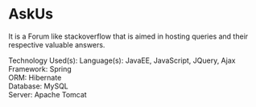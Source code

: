 # AskUs
It is a Forum like stackoverflow that is aimed in hosting queries and their respective valuable answers. 

Technology Used(s):
Language(s): JavaEE, JavaScript, JQuery, Ajax     
Framework: Spring     
ORM: Hibernate     
Database: MySQL     
Server: Apache Tomcat 